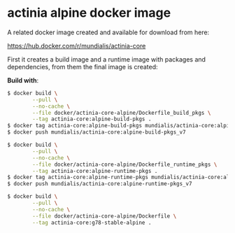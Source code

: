 # actinia alpine docker image

A related docker image created and available for download from here:

https://hub.docker.com/r/mundialis/actinia-core

First it creates a build image and a runtime image with packages and dependencies, from them the final image is created:

__Build with__:

```bash
$ docker build \
        --pull \
        --no-cache \
        --file docker/actinia-core-alpine/Dockerfile_build_pkgs \
        --tag actinia-core:alpine-build-pkgs .
$ docker tag actinia-core:alpine-build-pkgs mundialis/actinia-core:alpine-build-pkgs_v7
$ docker push mundialis/actinia-core:alpine-build-pkgs_v7

$ docker build \
        --pull \
        --no-cache \
        --file docker/actinia-core-alpine/Dockerfile_runtime_pkgs \
        --tag actinia-core:alpine-runtime-pkgs .
$ docker tag actinia-core:alpine-runtime-pkgs mundialis/actinia-core:alpine-runtime-pkgs_v7
$ docker push mundialis/actinia-core:alpine-runtime-pkgs_v7

$ docker build \
        --pull \
        --no-cache \
        --file docker/actinia-core-alpine/Dockerfile \
        --tag actinia-core:g78-stable-alpine .

```
